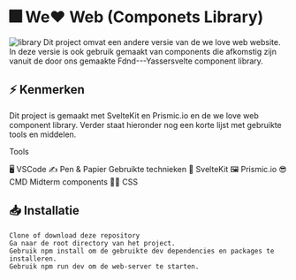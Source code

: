 # 🎆 We❤️ Web (Componets Library)

![library](https://user-images.githubusercontent.com/90189815/209218836-72726cd7-168b-4eff-b9a9-66a356c7f22e.png)
Dit project omvat een andere versie van de we love web website. In deze versie is ook gebruik gemaakt van components die afkomstig zijn vanuit de door ons gemaakte Fdnd---Yassersvelte component library.

## ⚡ Kenmerken
Dit project is gemaakt met SvelteKit en Prismic.io en de we love web component library. Verder staat hieronder nog een korte lijst met gebruikte tools en middelen.

Tools

🖥️ VSCode
✍ Pen & Papier
Gebruikte technieken
🚀 SvelteKit
🖼 Prismic.io
😎 CMD Midterm components
💅🏼 CSS

## 📥 Installatie
```
Clone of download deze repository
Ga naar de root directory van het project.
Gebruik npm install om de gebruikte dev dependencies en packages te installeren.
Gebruik npm run dev om de web-server te starten.
```

